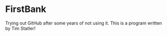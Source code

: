 # FirstBank
Trying out GitHub after some years of not using it.
This is a program written by Tim Statler!

